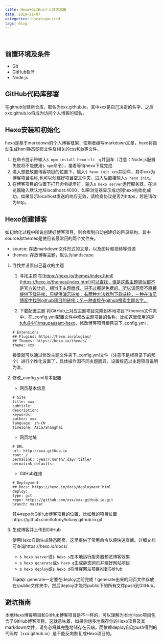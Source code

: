 ```yaml
---
title: Hexo+GitHub个人博客部署
date: 2018-11-07
categories: Uncategorized
tags: Blog
---
```


&nbsp;

<!--more-->

## 前置环境及条件
- Git
- GitHub账号
- Node.js

## GitHub代码库部署
在github创建新仓库，取名为xxx.github.io，其中xxx是自己决定的名字，之后xxx.github.io将成为访问个人博客的域名。

## Hexo安装和初始化
hexo是基于markdown的个人博客框架，使用者编写markdown文章，hexo将自动生成html静态网页文件及相关的css和js等文件。

1. 在命令提示符输入```$ npm install hexo-cli -g```并回车（注意：Node.js配置失败将不能使用```$ npm```命令），接着等待hexo下载完成
2. 进入想要放置博客项目的位置下，输入```$ hexo init xxx```并回车，其中xxx为博客项目名称,也可以创建好项目空文件夹，进入后直接输入```$ hexo init```。
3. 在博客项目的位置下打开命令提示符，输入```$ hexo server```运行服务器。在浏览器输入默认地址localhost:4000，如果浏览器显示成功则hexo初始化成功。如果显示localhost发送的响应无效，请检查协议是否为https，若是请改为http。

## Hexo创建博客
如初始化过程中所说创建好博客项目，则会看到自动创建好的目录结构，其中source和themes是使用者最常用的两个文件夹。
- source: 存放markdown文件形式的文章，以及图片和视频等资源
- themes: 存放博客主题，默认为landscape

1. 寻找并设置自己喜欢的主题

    1. 寻找主题
    在[https://hexo.io/themes/index.html](https://hexo.io/themes/index.html)可以查找，但是这些主题貌似都不是官方设计的，相当于主题商城，只不过都是免费的。所以该网页不直接提供下载链接，只提供演示链接；有两种方法找到下载链接，一种在演示博客中找到github项目的链接；另一种直接在github搜索主题名字。

    2. 下载配置主题
    将GitHub上对应主题项目克隆到本地项目下themes文件夹中，在_config.yml配置文件中修改主题项目的名称，比如这里使用的是[tufu9441/maupassant-hexo](https://github.com/tufu9441/maupassant-hexo)，修改博客项目根目录下_config.yml：
    ```
    # Extensions
    ## Plugins: https://hexo.io/plugins/
    ## Themes: https://hexo.io/themes/
    theme: xxx
    ```
    接着就可以通过修改主题文件夹下_config.yml文件（注意不是根目录下的那个）进行个性化设置了，具体操作因不同主题而异，设置规范以主题项目说明为准。

2. 修改_config.yml基本配置

    - 网页基本信息
    ```
    # Site
    title: xxx
    subtitle:
    description:
    keywords:
    author: xxx
    language: zh-CN
    timezone: Asia/Shanghai
    ```

    - 网页地址
    ```
    # URL
    url: http://xxx.github.io
    root: /
    permalink: :year/:month/:day/:title/
    permalink_defaults:
    ```

    - GitHub连接
    ```
    # Deployment
    ## Docs: https://hexo.io/docs/deployment.html
    deploy:
    type: git
    repo: https://github.com/xxx/xxx.github.io.git
    branch: master
    ```
    其中repo为GitHub博客项目的位置，比如我的项目位置https://github.com/lotuny/lotuny.github.io.git

3. 生成博客并上传到GitHub

    使用Hexo自动生成静态网页，这里提供了常用命令以便快速查阅。详细文档可查询https://hexo.io/docs/

    - ```$ hexo server```或```$ hexo s```在本地运行服务器预览博客效果
    - ```$ hexo generate```或```$ hexo g```生成静态网页并建好网站项目
    - ```$ hexo deploy```或```$ hexo d```将博客网站项目推到GitHub

    **Tip(s)**: generate一定要在deploy之前完成！generate出来的网页文件存放在/public文件夹中，然后deploy才能将public下的所有文件push到GitHub。
    
## 避坑指南
本地Hexo博客项目和GitHub博客项目是不一样的，可以理解为本地Hexo项目包含了GitHub博客项目。这就意味着，如果你想多地保存你的Hexo项目及其markdown文件，请务必将其完整地储存在云端，而依赖deploy自动push得到的代码库（xxx.github.io）是不能反向恢复成Hexo项目的。